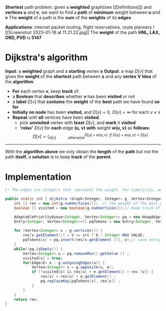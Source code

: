 **Shortest** path problem: given a **weighted** graph(see [[Definitions]]) and **vertices** **u** and **v**, we want to find a **path** of **minimum** weight between **u** and **v**
The **weight** of a path is the **sum** of the **weights** of its **edges**

**Applications**: internet packet routing, flight reservations, route planners
![[Screenshot 2023-01-18 at 11.21.22.jpg]]
The **weight** of the path **HNL, LAX, ORD, PVD** is **5147**

# Dijkstra's algorithm
**Input**: a **weighted** graph and a **starting** vertex **s**
**Output**: a map $D[v]$ that gives the **weight** of the **shortest** path between **s** and any **vertex** **V**
**Idea** of the **algorithm**:
- **For** each vertex **v**, keep **track** of:
- a **Boolean** that **describes** whether **v** has been **visited** or not
- a **label** $D[v]$ that **contains** the **weight** of the **best** path we have found **so far**
- **Initially** **no node** has been **visited**, and $D[s] = 0,\,\, D[v] = \infty$ for each v ≠ s
- **Repeat** until **all** vertices have been **visited**:  
	- pick **unvisited** vertex with **least** $D[v]$, and **mark** it **visited**
	- **'relax'** $D[v]$ for **each** edge **(u, v)** **with** weight **w(u, v)** as **follows**:$$D[v]=\{_{d[v] \,\,\,\,\,\,\,\,\,\,\,\,\,\,\,\,\,\,\,\,otherwise}^{D[u]+w(u,v)\,\,\,if\,\,D[u]+w(u,v)<D[u]}$$
___
With the **algorithm** **above** we only obtain the **length** of the **path** but not the path **itself**, a **solution** is to keep **track** of the **parent**. 
# Implementation

```java
/* The edges are integers that represent the weight. For simplicity, we assume that the vertices are integers 'O,..., n-1', so that we can use them as indexes into an array. A version with hashmaps is in the book.*/

public static int [ dijkstra (Graph‹Integer, Integer› g, Vertex<Integer› src) {
	int [] res = new int[g.numVertices()];  // the weight of the best path so far
	boolean [] visited = new boolean[g.numVertices()];// Keep track of whether we have visited a vertex

	AdaptablePriorityQueue<Integer, Vertex<Integer>> pq = new HeapAdaptablePriorityQueue<>(); // a PQ with weights as keys, and vertices as values
	Entry<Integer, Vertex<Integer>>[] pqTokens = new Entry<Integer, Vertex<Integer›>[g.numVertices()]; // the locator of each vertex in the PQ
	
	for (Vertex<Integer> v : g.vertices()) {
		res[v.getElement()] = V == src ? O : Integer.MAX VALUE;
		pqTokens[v] = pq.insert(res[v.getElement ()], v);// save entry for edge relaxation
	}
	while(!pg.isEmpty()) {
		Vertex<Integer> u = pq.removeMin().getValue () ;
		visited[u] = true;
		for(Edge<E> e : g.outgoingEdges(u)) {
			Vertex<Integer> v = g.opposite(u, e);
			if (!visited[v] && res[u] + e.getElement() < res [v]) {
				res[v] = res[u] + e.getElement() ;
				pq.replaceKey(pqTokens[v], res[v]) ;
			}
		}
	}
	return res;
}
```
